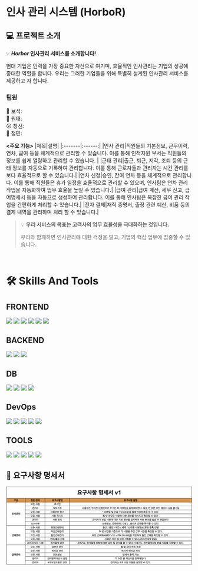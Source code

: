 # 인사 관리 시스템 (HorboR)

## 💻 프로젝트 소개
💡 ***Horbor* 인사관리 서비스를 소개합니다!**

현대 기업은 인력을 가장 중요한 자산으로 여기며, 효율적인 인사관리는 기업의 성공에 중대한 역할을 합니다. 우리는 그러한 기업들을 위해 특별히 설계된 인사관리 서비스를 제공하고 자 합니다.

### 팀원
🥴 보석: <br />
🫠 원태: <br />
😮 창선: <br />
🤪 정민: <br />

**<주요 기능>**
|제목|설명|
|:-------|:------:|
|인사 관리|직원들의 기본정보, 근무이력, 연차, 급여 등을 체계적으로 관리할 수 있습니다. 이를 통해 인적자원 부서는 직원들의 정보를 쉽게 열람하고 관리할 수 있습니다. |
|근태 관리|출근, 퇴근, 지각, 조퇴 등의 근태 정보를 자동으로 기록하여 관리합니다. 이를 통해 근로자들과 관리자는 시간 관리를 보다 효율적으로 할 수 있습니다.|
|연차 신청|승인, 잔여 연차 등을 체계적으로 관리합니다. 이를 통해 직원들은 휴가 일정을 효율적으로 관리할 수 있으며, 인사팀은 연차 관리 작업을 자동화하여 업무 효율을 높일 수 있습니다.|
|급여 관리|급여 계산, 세무 신고, 급여명세서 등을 자동으로 생성하여 관리합니다. 이를 통해 인사팀은 복잡한 급여 관리 작업을 간편하게 처리할 수 있습니다.|
|전자 결제|재직 증명서, 출장 관련 예산, 비품 등의 결제 내역을 관리하며 처리 할 수 있습니다.|
<br />

> 💡 **우리 서비스의 목표는 고객사의 업무 효율성을 극대화하는 것입니다.** 
> 
> 우리와 함께하면 인사관리에 대한 걱정을 덜고, 기업의 핵심 업무에 집중할 수 있습니다.

<br />

# 🛠️ Skills And Tools
## FRONTEND
<img src="https://img.shields.io/badge/html5-E34F26?style=for-the-badge&logo=html5&logoColor=white" /> <img src="https://img.shields.io/badge/css-1572B6?style=for-the-badge&logo=css3&logoColor=white" /> <img src="https://img.shields.io/badge/javascript-F7DF1E?style=for-the-badge&logo=javascript&logoColor=black" /> <img src="https://img.shields.io/badge/typescript-3178C6?style=for-the-badge&logo=typescript&logoColor=white" /> <img src="https://img.shields.io/badge/vue.js-4FC08D?style=for-the-badge&logo=vue.js&logoColor=white" /> <img src="https://img.shields.io/badge/Vuetify-1867C0.svg?style=for-the-badge&logo=vuetify&logoColor=white" />

## BACKEND
<img src="https://img.shields.io/badge/spring-6DB33F?style=for-the-badge&logo=spring&logoColor=white" /> <img src="https://img.shields.io/badge/gradle-02303A?style=for-the-badge&logo=gradle&logoColor=white" /> <img src="https://img.shields.io/badge/java-007396?style=for-the-badge&logo=java&logoColor=white" />

## DB
<img src="https://img.shields.io/badge/mysql-4479A1?style=for-the-badge&logo=mysql&logoColor=white"> <img src="https://img.shields.io/badge/mariaDB-003545?style=for-the-badge&logo=mariaDB&logoColor=white" /> <img src="https://img.shields.io/badge/Redis-DC382D?style=for-the-badge&logo=Redis&logoColor=white" /> <img src="https://img.shields.io/badge/ElasticCache-005571?style=for-the-badge&logo=elastic&logoColor=white" />

## DevOps
<img src="https://img.shields.io/badge/amazonecr-navy?style=for-the-badge&logo=amazonaws&logoColor=white" /> <img src="https://img.shields.io/badge/amazonec2-FF9900?style=for-the-badge&logo=amazonec2&logoColor=white" /> <img src="https://img.shields.io/badge/amazonrds-527FFF?style=for-the-badge&logo=amazonrds&logoColor=white" /> <img src="https://img.shields.io/badge/amazoneks-FF9900?style=for-the-badge&logo=amazoneks&logoColor=white" /> <img src="https://img.shields.io/badge/jenkins-D24939?style=for-the-badge&logo=jenkins&logoColor=white" />

## TOOLS
<img src="https://img.shields.io/badge/git-F05032?style=for-the-badge&logo=git&logoColor=white"> <img src="https://img.shields.io/badge/github-181717?style=for-the-badge&logo=github&logoColor=white"> <img src="https://img.shields.io/badge/slack-purple?style=for-the-badge&logo=slack&logoColor=white"> <img src="https://img.shields.io/badge/trello-0052CC?style=for-the-badge&logo=trello&logoColor=white"> <img src="https://img.shields.io/badge/notion-000000?style=for-the-badge&logo=notion&logoColor=white">
</details>

## 📄 요구사항 명세서

![요구사항 명세서](./docs/image.png)

